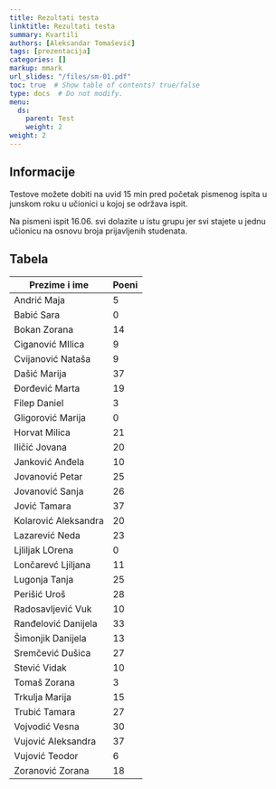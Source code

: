 ```yaml
---
title: Rezultati testa
linktitle: Rezultati testa
summary: Kvartili
authors: [Aleksandar Tomašević]
tags: [prezentacija]
categories: []
markup: mmark
url_slides: "/files/sm-01.pdf"
toc: true  # Show table of contents? true/false
type: docs  # Do not modify.
menu:
  ds:
    parent: Test
    weight: 2
weight: 2
---
```

## Informacije

Testove možete dobiti na uvid 15 min pred početak pismenog ispita u junskom roku u učionici u kojoj se održava ispit.

Na pismeni ispit 16.06. svi dolazite u istu grupu jer svi stajete u jednu učionicu na osnovu broja prijavljenih studenata.


## Tabela

| Prezime i ime        	| Poeni 	|
|----------------------	|-------	|
| Andrić Maja          	| 5     	|
| Babić Sara           	| 0     	|
| Bokan Zorana         	| 14    	|
| Ciganović MIlica     	| 9     	|
| Cvijanović Nataša    	| 9     	|
| Dašić Marija         	| 37    	|
| Đorđević Marta       	| 19    	|
| Filep Daniel         	| 3     	|
| Gligorović Marija    	| 0     	|
| Horvat Milica        	| 21    	|
| Iličić Jovana        	| 20    	|
| Janković Anđela      	| 10    	|
| Jovanović Petar      	| 25    	|
| Jovanović Sanja      	| 26    	|
| Jović Tamara         	| 37    	|
| Kolarović Aleksandra 	| 20    	|
| Lazarević Neda       	| 23    	|
| Ljliljak LOrena      	| 0     	|
| Lončarevć Ljiljana   	| 11    	|
| Lugonja Tanja        	| 25    	|
| Perišić Uroš         	| 28    	|
| Radosavljević Vuk    	| 10    	|
| Ranđelović Danijela 	| 33    	|
| Šimonjik Danijela    	| 13    	|
| Sremčević Dušica     	| 27    	|
| Stević Vidak         	| 10    	|
| Tomaš Zorana         	| 3     	|
| Trkulja Marija       	| 15    	|
| Trubić Tamara        	| 27    	|
| Vojvodić Vesna       	| 30    	|
| Vujović Aleksandra   	| 37    	|
| Vujović Teodor       	| 6     	|
| Zoranović Zorana     	| 18    	|